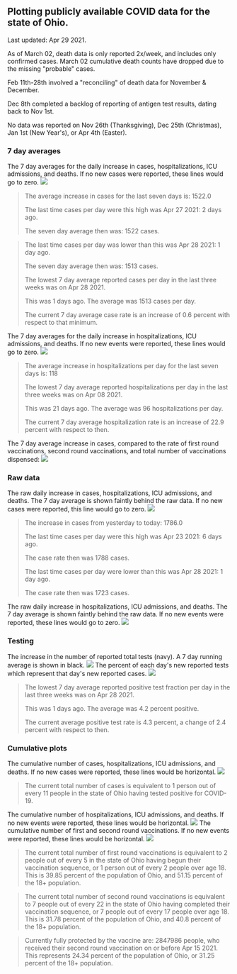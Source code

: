 ## Plotting publicly available COVID data for the state of Ohio. 

Last updated: Apr 29 2021. 

As of March 02, death data is only reported 2x/week, and includes only confirmed cases. March 02 cumulative death counts have dropped due to the missing "probable" cases.

Feb 11th-28th involved a "reconciling" of death data for November & December.

Dec 8th completed a backlog of reporting of antigen test results, dating back to Nov 1st.

No data was reported on Nov 26th (Thanksgiving), Dec 25th (Christmas), Jan 1st (New Year's), or Apr 4th (Easter).
### 7 day averages
The 7 day averages for the daily increase in cases, hospitalizations, ICU admissions, and deaths. If no new cases were reported, these lines would go to zero.
![](7dayaverage_cases.png)

>The average increase in cases for the last seven days is: 1522.0
>
>The last time cases per day were this high was Apr 27 2021: 2 days ago.
>
>The seven day average then was: 1522 cases.

>
>The last time cases per day was lower than this was Apr 28 2021: 1 day ago.
>
>The seven day average then was: 1513 cases.
>
>The lowest 7 day average reported cases per day in the last three weeks was on Apr 28 2021.
>
>This was 1 days ago. The average was 1513 cases per day.
>
>The current 7 day average case rate is an increase of 0.6 percent with respect to that minimum.

The 7 day averages for the daily increase in hospitalizations, ICU admissions, and deaths. If no new events were reported, these lines would go to zero.
![](7dayaverage_hospital.png)

>The average increase in hospitalizations per day for the last seven days is: 118
>
>The lowest 7 day average reported hospitalizations per day in the last three weeks was on Apr 08 2021.
>
>This was 21 days ago. The average was 96 hospitalizations per day.
>
>The current 7 day average hospitalization rate is an increase of 22.9 percent with respect to then.

The 7 day average increase in cases, compared to the rate of first round vaccinations, second round vaccinations, and total number of vaccinations dispensed:
![](DailyVaccinationsCases.png)

### Raw data
The raw daily increase in cases, hospitalizations, ICU admissions, and deaths. The 7 day average is shown faintly behind the raw data. If no new cases were reported, this line would go to zero.
![](DailyCases.png)

>The increase in cases from yesterday to today: 1786.0 
>
>The last time cases per day were this high was Apr 23 2021: 6 days ago. 
>
>The case rate then was 1788 cases.
>
>The last time cases per day were lower than this was Apr 28 2021: 1 day ago. 
>
>The case rate then was 1723 cases.

The raw daily increase in hospitalizations, ICU admissions, and deaths. The 7 day average is shown faintly behind the raw data. If no new events were reported, these lines would go to zero.
![](DailyHospitalizations.png)

### Testing

The increase in the number of reported total tests (navy). A 7 day running average is shown in black.
![](DailyTests.png)
The percent of each day's new reported tests which represent that day's new reported cases.
![](percentpositive_tests.png)

>The lowest 7 day average reported positive test fraction per day in the last three weeks was on Apr 28 2021.
>
>This was 1 days ago. The average was 4.2 percent positive. 
>
>The current average positive test rate is 4.3 percent, a change of 2.4 percent with respect to then. 

### Cumulative plots
The cumulative number of cases, hospitalizations, ICU admissions, and deaths. If no new cases were reported, these lines would be horizontal.
![](Cases.png)

>The current total number of cases is equivalent to 1 person out of every 11 people in the state of Ohio having tested positive for COVID-19.

The cumulative number of hospitalizations, ICU admissions, and deaths. If no new events were reported, these lines would be horizontal.
![](Hospitalizations.png)
The cumulative number of first and second round vaccinations. If no new events were reported, these lines would be horizontal.
![](Vaccinations.png)

>The current total number of first round vaccinations is equivalent to 2 people out of every 5 in the state of Ohio having begun their vaccination sequence, or 1 person out of every 2 people over age 18.
>This is 39.85 percent of the population of Ohio, and 51.15 percent of the 18+ population.

>The current total number of second round vaccinations is equivalent to 7 people out of every 22 in the state of Ohio having completed their vaccination sequence, or 7 people out of every 17 people over age 18. 
>This is 31.78 percent of the population of Ohio, and 40.8 percent of the 18+ population.

>Currently fully protected by the vaccine are: 2847986 people, who received their second round vaccination on or before Apr 15 2021.
>This represents 24.34 percent of the population of Ohio, or 31.25 percent of the 18+ population.

